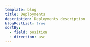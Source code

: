 ```yaml
---
template: blog
title: Deployments
description: Deployments description
blogPostList: true
sortBy:
  - field: position
  - direction: asc
---
```

